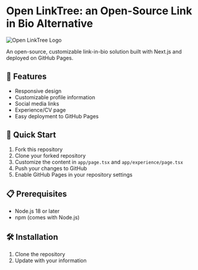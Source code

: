 # Open LinkTree: an Open-Source Link in Bio Alternative

![Open LinkTree Logo](https://raw.githubusercontent.com/hlevenberg/open-linktree/main/public/images/logo.png)

An open-source, customizable link-in-bio solution built with Next.js and deployed on GitHub Pages.

## 🌟 Features

- Responsive design
- Customizable profile information
- Social media links
- Experience/CV page
- Easy deployment to GitHub Pages

## 🚀 Quick Start

1. Fork this repository
2. Clone your forked repository
3. Customize the content in `app/page.tsx` and `app/experience/page.tsx`
4. Push your changes to GitHub
5. Enable GitHub Pages in your repository settings

## 📋 Prerequisites

- Node.js 18 or later
- npm (comes with Node.js)

## 🛠 Installation

1. Clone the repository
2. Update with your information


